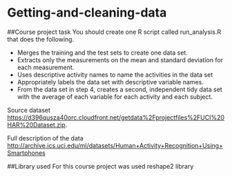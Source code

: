 # Getting-and-cleaning-data

##Course project task
You should create one R script called run_analysis.R that does the following. 
* Merges the training and the test sets to create one data set.
* Extracts only the measurements on the mean and standard deviation for each measurement. 
* Uses descriptive activity names to name the activities in the data set
* Appropriately labels the data set with descriptive variable names. 
* From the data set in step 4, creates a second, independent tidy data set with the average of each variable for each activity and each subject.

Source dataset
https://d396qusza40orc.cloudfront.net/getdata%2Fprojectfiles%2FUCI%20HAR%20Dataset.zip.

Full description of the data
http://archive.ics.uci.edu/ml/datasets/Human+Activity+Recognition+Using+Smartphones 

##Library used
For this course project was used reshape2 library
